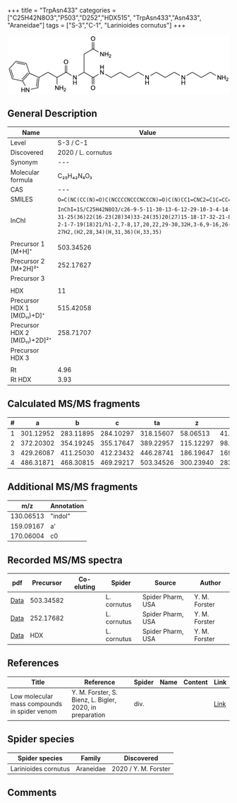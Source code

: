 +++
title = "TrpAsn433"
categories = ["C25H42N8O3","P503","D252","HDX515",
"TrpAsn433","Asn433",
"Araneidae"]
tags = ["S-3","C-1",
"Larinioides cornutus"]
+++

![](/img/TrpAsn433.png)

## General Description

| Name                       | Value              |
|----------------------------|--------------------|
| Level                      | S-3 / C-1          |
| Discovered                 | 2020 / L. cornutus |
| Synonym                    | ---                |
| Molecular formula            | C₂₅H₄₂N₈O₃           |
| CAS                          | ---                  |
| SMILES | `O=C(NC(CC(N)=O)C(NCCCCNCCCNCCCN)=O)C(N)CC1=CNC2=C1C=CC=C2`  |
| InChI  | `InChI=1S/C25H42N8O3/c26-9-5-11-30-13-6-12-29-10-3-4-14-31-25(36)22(16-23(28)34)33-24(35)20(27)15-18-17-32-21-8-2-1-7-19(18)21/h1-2,7-8,17,20,22,29-30,32H,3-6,9-16,26-27H2,(H2,28,34)(H,31,36)(H,33,35)`  |
|                              |                      |
| Precursor 1 [M+H]⁺           | 503.34526            |
| Precursor 2 [M+2H]²⁺         | 252.17627            |
| Precursor 3                  |                      |
|                              |                      |
| HDX                          | 11                   |
| Precursor HDX 1 [M(D₁₁)+D]⁺   | 515.42058            |
| Precursor HDX 2 [M(D₁₁)+2D]²⁺ | 258.71707            |
| Precursor HDX 3            |                    |
|                            |                    |
| Rt                         | 4.96                   |
| Rt HDX                     | 3.93                   |

## Calculated MS/MS fragments

| # | a         | b         | c         | ta        | z         | y         | tz        |
|---|-----------|-----------|-----------|-----------|-----------|-----------|-----------|
| 1 | 301.12952 | 283.11895 | 284.10297 | 318.15607 | 58.06513 | 41.03858 | 75.09167 |
| 2 | 372.20302 | 354.19245 | 355.17647 | 389.22957 | 115.12297 | 98.09643 | 132.14952 |
| 3 | 429.26087 | 411.25030 | 412.23432 | 446.28741 | 186.19647 | 169.16993 | 203.22302 |
| 4 | 486.31871 | 468.30815 | 469.29217 | 503.34526 | 300.23940 | 283.21285 | 317.26595 |

## Additional MS/MS fragments

| m/z | Annotation |
|-----|------------|
| 130.06513    | "indol"      |
| 159.09167    | a'           |
| 170.06004    | c0           |

## Recorded MS/MS spectra

| pdf                                             | Precursor | Co-eluting | Spider      | Source                       | Author        |
|-------------------------------------------------|-----------|------------|-------------|------------------------------|---------------|
| [Data](/pdf/L-cornutus/503_TrpAsn433_Lc.pdf) | 503.34582 |           | L. cornutus | Spider Pharm, USA | Y. M. Forster |
| [Data](/pdf/L-cornutus/503_TrpAsn433_Lc_2.pdf) | 252.17682 |           | L. cornutus | Spider Pharm, USA | Y. M. Forster |
| [Data](/pdf/L-cornutus/503_TrpAsn433_Lc_HDX.pdf) | HDX |           | L. cornutus | Spider Pharm, USA | Y. M. Forster |


## References

| Title | Reference | Spider | Name | Content | Link |
|-------|-----------|--------|------|---------|------|
| Low molecular mass compounds in spider venom      | Y. M. Forster, S. Bienz, L. Bigler, 2020, in preparation          | div.       |   |   | [Link](unknown) |

## Spider species

| Spider species     | Family     | Discovered           |
|--------------------|------------|----------------------|
| Larinioides cornutus | Araneidae | 2020 / Y. M. Forster |


## Comments